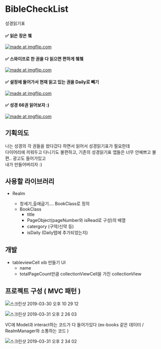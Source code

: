 # BibleCheckList
성경읽기표 



#### ✅ 읽은 장은 쳌
<a href="https://imgflip.com/gif/2n5u4o"><img src="https://i.imgflip.com/2n5u4o.gif" title="made at imgflip.com"/></a>







#### ✅ 스와이프로 한 권을 다 읽으면 편하게 쳌쳌 
<a href="https://imgflip.com/gif/2n5tr4"><img src="https://i.imgflip.com/2n5tr4.gif" title="made at imgflip.com"/></a> 


#### ✅ 설정에 들어가서 현재 읽고 있는 권을 Daily로 빼기  
<a href="https://imgflip.com/gif/2wnkuh"><img src="https://i.imgflip.com/2wnkuh.gif" title="made at imgflip.com"/></a>


#### ✅ 성경 66권 읽어보자 :) 
<a href="https://imgflip.com/gif/2n5uho"><img src="https://i.imgflip.com/2n5uho.gif" title="made at imgflip.com"/></a>




## 기획의도
나는 성경의 각 권들을 왔다갔다 하면서 읽어서 성경읽기표가 필요한데  
다이어리에 끼워두고 다니기도 불편하고, 기존의 성경읽기표 앱들은 너무 안예쁘고 불편.. 광고도 들어가있고  
내가 만들어버리자 :)  


## 사용할 라이브러리
* Realm
  
  * 창세기,출애굽기.... BookClass로 정의
  * BookClass
    * title
    * PageObject(pageNumber와 isRead로 구성)의 배열
    * catergory (구약/신약 등) 
    * isDaily (Daily탭에 추가되었는지)


## 개발 

* tableviewCell xib 만들기 
  UI 
  * name
  * totalPageCount만큼 collectionViewCell을 가진 collectionView



## 프로젝트 구성 ( MVC 패턴 )

![스크린샷 2019-03-30 오후 10 29 12](https://user-images.githubusercontent.com/9502063/55285147-c7a7cd00-53c0-11e9-94ef-a67e180fa1cc.png)

![스크린샷 2019-03-31 오후 2 26 03](https://user-images.githubusercontent.com/9502063/55285158-ec9c4000-53c0-11e9-8ca1-ed9768ce054a.png)



VC에 Model과 interact하는 코드가 다 들어가있다 
(ex-books 같은 데이터 / RealmManager와 소통하는 코드 ) 



![스크린샷 2019-03-31 오후 2 34 02](https://user-images.githubusercontent.com/9502063/55285206-09854300-53c2-11e9-8d14-d0c23e4a60fc.png)


